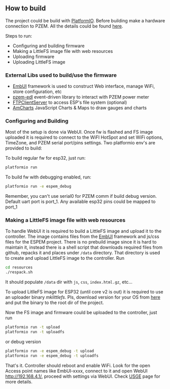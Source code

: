 ## How to build

The project could be build with [PlatformIO](https://platformio.org/). Before building make a hardware connection to PZEM. All the details could be found [here](https://github.com/olehs/PZEM004T/wiki).

Steps to run:
 - Configuring and building firmware
 - Making a LittleFS image file with web resources
 - Uploading firmware
 - Uploading LittleFS image
 
### External Libs used to build/use the firmware
- [EmbUI](https://github.com/vortigont/EmbUI) framework is used to construct Web interface, manage WiFi, store configuration, etc
- [pzem-edl](https://github.com/vortigont/pzem-edl) event-driven library to interact with PZEM power meter
- [FTPClientServer](https://github.com/charno/FTPClientServer) to access ESP's file system (optional)
- [AmCharts](https://www.amcharts.com/) JavaScript Charts & Maps to draw gauges and charts


### Configuring and Building
Most of the setup is done via WebUI. Once fw is flashed and FS image uploaded it is required to connect to the WiFI HotSpot and set WiFi options, TimeZone, and PZEM serial port/pins settings.
Two platformio env's are provided to build:

To build regular fw for esp32, just run:
```sh
platformio run
```
To build fw with debugging enabled, run:
```sh
platformio run -e espem_debug
```
Remember, you can't use serial0 for PZEM comm if build debug version. Default uart port is port_1. Any available esp32 pins could be mapped to port_1


### Making a LittleFS image file with web resources
To handle WebUI it is required to build a LittleFS image and upload it to the controller. The image contains files from the [EmbUI](https://github.com/vortigont/EmbUI) framework and js/css files for the ESPEM project. There is no prebuild image since it is hard to maintain it, instead there is a shell script that downloads required files from github, repacks it and places under `/data` directory. That directory is used to create and upload LittleFS image to the controller. Run
```sh
cd resources
./respack.sh
```
It should populate `/data` dir with `js`, `css`, `index.html.gz`, etc...

To upload LitlleFS image for ESP32 (until core v2 is out) it is required to use an uploader binary *mklittlefs*. Pls, download version for your OS from [here](https://github.com/earlephilhower/mklittlefs/releases) and put the binary to the root dir of the project.

Now the FS image and firmware could be uploaded to the controller, just run
```sh
platformio run -t upload
platformio run -t uploadfs
```

or debug version
```sh
platformio run -e espem_debug -t upload
platformio run -e espem_debug -t uploadfs
```



That's it. Controller should reboot and enable WiFi. Look for the open Access point names like EmbUI-xxxx, connect to it and open WebUI http://192.168.4.1/, proceed with settings via WebUI. Check [USGE](USAGE.md) page for more details.
